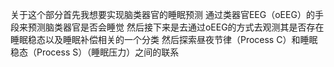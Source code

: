 关于这个部分首先我想要实现脑类器官的睡眠预测
通过类器官EEG（oEEG）的手段来预测脑类器官是否会睡觉
然后接下来是去通过oEEG的方式去观测其是否存在睡眠稳态以及睡眠补偿相关的一个分类
然后探索昼夜节律（Process C）和睡眠稳态（Process S）（睡眠压力）之间的联系
